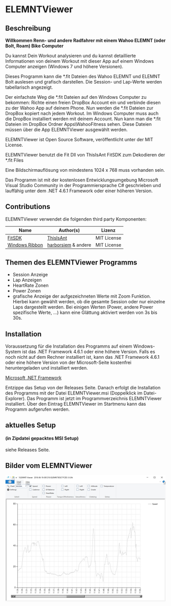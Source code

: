 ﻿# ELEMNTViewer


## Beschreibung

**Willkommen Renn- und andere Radfahrer mit einem Wahoo ELEMNT (oder Bolt, Roam) Bike Computer**

Du kannst Dein Workout analysieren und du kannst detaillierte Informationen von deinem Workout mit dieser App auf einem Windows Computer anzeigen (Windows 7 und höhere Versionen).

Dieses Programm kann die *.fit Dateien des Wahoo ELEMNT und ELEMNT Bolt auslesen und grafisch darstellen. Die Session- und Lap-Werte werden tabellarisch angezeigt.

Der einfachste Weg die *.fit Dateien auf den Windows Computer zu bekommen: Richte einen freien DropBox Account ein und verbinde diesen zu der Wahoo App auf deinem Phone. Nun werden die *.fit Dateien zur DropBox kopiert nach jedem Workout. Im Windows Computer muss auch die DropBox installiert werden mit deinem Account. Nun kann man die *.fit Dateien im DropBox Ordner Apps\WahooFitness sehen. Diese Dateien müssen über die App ELEMNTViewer ausgewählt werden.

ELEMNTViewer ist Open Source Software, veröffentlicht unter der MIT License.

ELEMNTViewer benutzt die Fit Dll von ThisIsAnt FitSDK zum Dekodieren der *.fit Files

Eine Bildschirmauflösung von mindestens 1024 x 768 muss vorhanden sein.

Das Programm ist mit der kostenlosen Entwicklungsumgebung Microsoft Visual Studio Community in der Programmiersprache C# geschrieben und lauffähig unter dem .NET 4.6.1 Framework oder einer höheren Version.

## Contributions

 ELEMNTViewer verwendet die folgenden third party Komponenten:


| Name                                                         | Author(s)                                            | Lizenz      |
| ------------------------------------------------------------ | ---------------------------------------------------- | ----------- |
| [FitSDK](https://www.thisisant.com/developer/resources/downloads/) | [ThisIsAnt](https://www.thisisant.com/)              | MIT License |
| [Windows Ribbon](https://github.com/harborsiem/WindowsRibbon) | [harborsiem](https://github.com/harborsiem) & andere | MIT License |

## Themen des ELEMNTViewer Programms

- Session Anzeige 
- Lap Anzeigen 
- HeartRate Zonen 
- Power Zonen 
- grafische Anzeige der aufgezeichneten Werte mit Zoom Funktion. Hierbei kann gewählt werden, ob die gesamte Session oder nur einzelne Laps dargestellt werden. Bei einigen Werten (Power, andere Power spezifische Werte, ...) kann eine Glättung aktiviert werden von 3s bis 30s.

## Installation
 Voraussetzung für die Installation des Programms auf einem Windows-System ist das .NET Framework 4.6.1 oder eine höhere Version. Falls es noch nicht auf dem Rechner installiert ist, kann das .NET Framework 4.6.1 oder eine höhere Version von der Microsoft-Seite kostenfrei heruntergeladen und installiert werden.

[Microsoft .NET Framework](http://www.microsoft.com/netframework)

  Entzippe das Setup von der Releases Seite. Danach erfolgt die Installation des Programms mit der Datei ELEMNTViewer.msi (Doppelklick im Datei-Explorer). Das Programm ist jetzt im Programmverzeichnis ELEMNTViewer installiert. Über den Eintrag ELEMNTViewer im Startmenu kann das Programm aufgerufen werden.

## aktuelles Setup
#### (in Zipdatei gepacktes MSI Setup)

siehe Releases Seite.


## Bilder vom ELEMNTViewer


![ELEMNTViewer](./Images/Viewer1.jpg)
